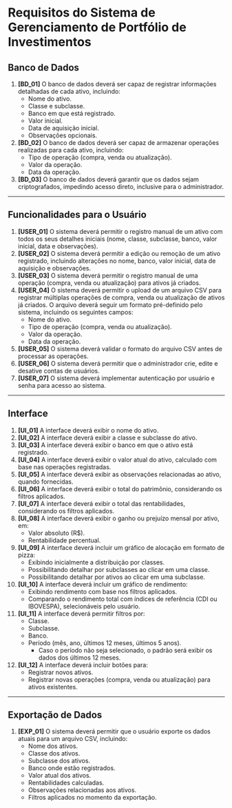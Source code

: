 # Requisitos do Sistema de Gerenciamento de Portfólio de Investimentos

## Banco de Dados
1. **[BD_01]** O banco de dados deverá ser capaz de registrar informações detalhadas de cada ativo, incluindo:
   - Nome do ativo.
   - Classe e subclasse.
   - Banco em que está registrado.
   - Valor inicial.
   - Data de aquisição inicial.
   - Observações opcionais.
2. **[BD_02]** O banco de dados deverá ser capaz de armazenar operações realizadas para cada ativo, incluindo:
   - Tipo de operação (compra, venda ou atualização).
   - Valor da operação.
   - Data da operação.
3. **[BD_03]** O banco de dados deverá garantir que os dados sejam criptografados, impedindo acesso direto, inclusive para o administrador.

---

## Funcionalidades para o Usuário
1. **[USER_01]** O sistema deverá permitir o registro manual de um ativo com todos os seus detalhes iniciais (nome, classe, subclasse, banco, valor inicial, data e observações).
2. **[USER_02]** O sistema deverá permitir a edição ou remoção de um ativo registrado, incluindo alterações no nome, banco, valor inicial, data de aquisição e observações.
3. **[USER_03]** O sistema deverá permitir o registro manual de uma operação (compra, venda ou atualização) para ativos já criados.
4. **[USER_04]** O sistema deverá permitir o upload de um arquivo CSV para registrar múltiplas operações de compra, venda ou atualização de ativos já criados. O arquivo deverá seguir um formato pré-definido pelo sistema, incluindo os seguintes campos:
   - Nome do ativo.
   - Tipo de operação (compra, venda ou atualização).
   - Valor da operação.
   - Data da operação.
5. **[USER_05]** O sistema deverá validar o formato do arquivo CSV antes de processar as operações.
6. **[USER_06]** O sistema deverá permitir que o administrador crie, edite e desative contas de usuários.
7. **[USER_07]** O sistema deverá implementar autenticação por usuário e senha para acesso ao sistema.

---

## Interface
1. **[UI_01]** A interface deverá exibir o nome do ativo.
2. **[UI_02]** A interface deverá exibir a classe e subclasse do ativo.
3. **[UI_03]** A interface deverá exibir o banco em que o ativo está registrado.
4. **[UI_04]** A interface deverá exibir o valor atual do ativo, calculado com base nas operações registradas.
5. **[UI_05]** A interface deverá exibir as observações relacionadas ao ativo, quando fornecidas.
6. **[UI_06]** A interface deverá exibir o total do patrimônio, considerando os filtros aplicados.
7. **[UI_07]** A interface deverá exibir o total das rentabilidades, considerando os filtros aplicados.
8. **[UI_08]** A interface deverá exibir o ganho ou prejuízo mensal por ativo, em:
   - Valor absoluto (R$).
   - Rentabilidade percentual.
9. **[UI_09]** A interface deverá incluir um gráfico de alocação em formato de pizza:
   - Exibindo inicialmente a distribuição por classes.
   - Possibilitando detalhar por subclasses ao clicar em uma classe.
   - Possibilitando detalhar por ativos ao clicar em uma subclasse.
10. **[UI_10]** A interface deverá incluir um gráfico de rendimento:
    - Exibindo rendimento com base nos filtros aplicados.
    - Comparando o rendimento total com índices de referência (CDI ou IBOVESPA), selecionáveis pelo usuário.
11. **[UI_11]** A interface deverá permitir filtros por:
    - Classe.
    - Subclasse.
    - Banco.
    - Período (mês, ano, últimos 12 meses, últimos 5 anos).
      - Caso o período não seja selecionado, o padrão será exibir os dados dos últimos 12 meses.
12. **[UI_12]** A interface deverá incluir botões para:
    - Registrar novos ativos.
    - Registrar novas operações (compra, venda ou atualização) para ativos existentes.

---

## Exportação de Dados
1. **[EXP_01]** O sistema deverá permitir que o usuário exporte os dados atuais para um arquivo CSV, incluindo:
   - Nome dos ativos.
   - Classe dos ativos.
   - Subclasse dos ativos.
   - Banco onde estão registrados.
   - Valor atual dos ativos.
   - Rentabilidades calculadas.
   - Observações relacionadas aos ativos.
   - Filtros aplicados no momento da exportação.
